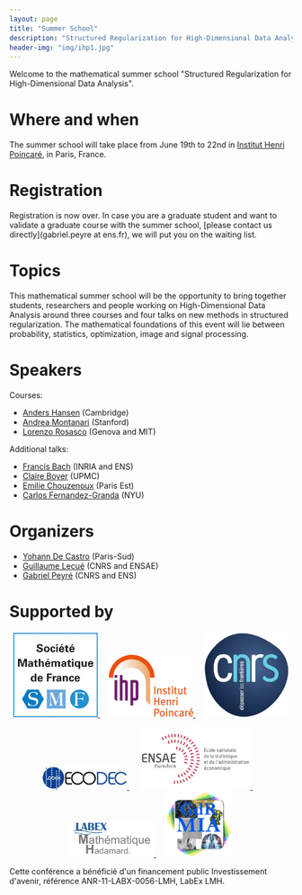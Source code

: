 ```yaml
---
layout: page
title: "Summer School"
description: "Structured Regularization for High-Dimensional Data Analysis"
header-img: "img/ihp1.jpg"
---
```


Welcome to the mathematical summer school "Structured Regularization for High-Dimensional Data Analysis".

Where and when
===========================

The summer school will take place from June 19th to 22nd in [Institut Henri Poincaré](http://www.ihp.fr/), in Paris, France.

Registration
===========================

Registration is now over. In case you are a graduate student and want to validate a graduate course with the summer school, [please contact us directly](gabriel.peyre at ens.fr), we will put you on the waiting list.

<!---
[Registration is free but mandatory](https://docs.google.com/forms/d/e/1FAIpQLSfMXGWpODj9OdE8iT-PPlPkOaI3-v6SSYyKdrXTZ33m_oJZwA/viewform).
--->

Topics
===========================

This mathematical summer school will be the opportunity to bring together students, researchers and people working on High-Dimensional Data Analysis around three courses and four talks on new methods in structured regularization. The mathematical foundations of this event will lie between probability, statistics, optimization, image and signal processing.

Speakers
===========================

Courses:

- [Anders Hansen](http://www.damtp.cam.ac.uk/research/afha/anders/) (Cambridge)
- [Andrea Montanari](http://web.stanford.edu/~montanar/) (Stanford)
- [Lorenzo Rosasco](http://web.mit.edu/lrosasco/www/) (Genova and MIT)

Additional talks:

- [Francis Bach](http://www.di.ens.fr/~fbach/) (INRIA and ENS)
- [Claire Boyer](http://www.lsta.upmc.fr/boyer/) (UPMC)
- [Emilie Chouzenoux](http://www-syscom.univ-mlv.fr/~chouzeno/) (Paris Est)
- [Carlos Fernandez-Granda](http://www.cims.nyu.edu/~cfgranda/) (NYU)

Organizers
===========================

- [Yohann De Castro](https://www.normalesup.org/~decastro/) (Paris-Sud)
- [Guillaume Lecué](http://lecueguillaume.github.io/) (CNRS and ENSAE)
- [Gabriel Peyré](http://www.gpeyre.com/)  (CNRS and ENS)


Supported by
===========================

<p align="center">
<a href="http://smf.emath.fr/">
<img width="150" src="img/logo-smf.jpg"/>
</a>
&nbsp;&nbsp;&nbsp;
<a href="http://www.ihp.fr">
<img width="150" src="img/logo-ihp.jpg"/>
</a>
&nbsp;&nbsp;&nbsp;
<a href="http://www.cnrs.fr/">
<img width="150" src="img/logo-cnrs.png"/>
</a>
</p>

<p align="center">
<a href="http://labex-ecodec.fr/">
<img width="150" src="img/logo-ecodec.png"/>
</a>
&nbsp;&nbsp;&nbsp;
<a href="http://www.ensae.fr">
<img width="200" src="img/logo-ensae.png"/>
</a>
&nbsp;&nbsp;&nbsp;
<a href="https://www.fondation-hadamard.fr/LMH">
<img width="150" src="img/logo-lmh.png"/>
</a>
&nbsp;&nbsp;&nbsp;
<a href="http://gdr-mia.math.cnrs.fr/">
<img width="120" src="img/logo-mia.jpg"/>
</a>
</p>

Cette conférence a bénéficié d'un financement public Investissement d'avenir, référence ANR-11-LABX-0056-LMH, LabEx LMH.
